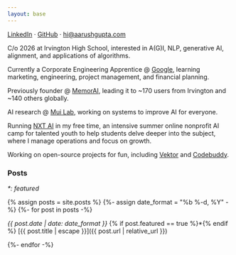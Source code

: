 ```yaml
---
layout: base
---
```


[LinkedIn](https://www.linkedin.com/in/aarushgupta001) &middot; [GitHub](https://github.com/notallm) &middot; [hi@aarushgupta.com](mailto:hi@aarushgupta.com)

C/o 2026 at Irvington High School, interested in A(G)I, NLP, generative AI, alignment, and applications of algorithms.

Currently a Corporate Engineering Apprentice @ [Google](https://google.com/), learning marketing, engineering, project management, and financial planning.

Previously founder @ [MemorAI](https://memorai.aarushgupta.com), leading it to ~170 users from Irvington and ~140 others globally.

AI research @ [Mui Lab](https://sites.google.com/asdrp.org/mui), working on systems to improve AI for everyone.

Running [NXT AI](https://nxtai.aarushgupta.com) in my free time, an intensive summer online nonprofit AI camp for talented youth to help
students delve deeper into the subject, where I manage operations and focus on growth.

Working on open-source projects for fun, including [Vektor](https://github.com/notallm/vektor) and [Codebuddy](https://github.com/notallm/codebuddy).

### Posts
_\*: featured_

{% assign posts = site.posts %}
{%- assign date_format = "%b %-d, %Y" -%}
{%- for post in posts -%}

*{{ post.date | date: date_format }}* {% if post.featured == true %}\*{% endif %} [{{ post.title | escape }}]({{ post.url | relative_url }}) 
<br>

{%- endfor -%}
